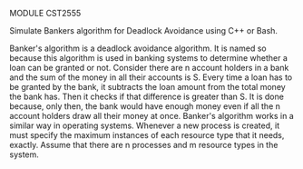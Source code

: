MODULE CST2555


Simulate Bankers algorithm for Deadlock Avoidance using C++ or Bash. 

Banker's algorithm is a deadlock avoidance algorithm. It is named so because this algorithm 
is used in banking systems to determine whether a loan can be granted or not.
Consider there are n account holders in a bank and the sum of the money in all their 
accounts is S. Every time a loan has to be granted by the bank, it subtracts the loan 
amount from the total money the bank has. Then it checks if that difference is greater than S. 
It is done because, only then, the bank would have enough money even if all the n account 
holders draw all their money at once.
Banker's algorithm works in a similar way in operating systems. Whenever a new process is 
created, it must specify the maximum instances of each resource type that it needs, exactly.
Assume that there are n processes and m resource types in the system.               
